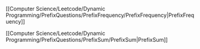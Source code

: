 [[Computer Science/Leetcode/Dynamic Programming/PrefixQuestions/PrefixFrequency/PrefixFrequency|PrefixFrequency]]

[[Computer Science/Leetcode/Dynamic Programming/PrefixQuestions/PrefixSum/PrefixSum|PrefixSum]]